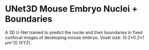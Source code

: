 # UNet3D Mouse Embryo Nuclei + Boundaries

A 3D U-Net trained to predict the nuclei and their boundaries in fixed confocal images of developing mouse embryo.
Voxel size: (0.2×0.2×1 µm^3) (XYZ). 
